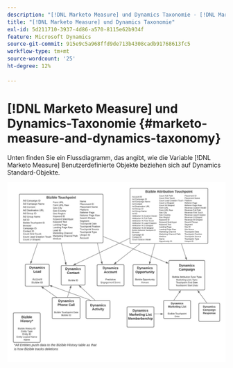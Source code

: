 ```yaml
---
description: "[!DNL Marketo Measure] und Dynamics Taxonomie - [!DNL Marketo Measure]"
title: "[!DNL Marketo Measure] und Dynamics Taxonomie"
exl-id: 5d211710-3937-4d86-a570-8115e62b934f
feature: Microsoft Dynamics
source-git-commit: 915e9c5a968ffd9de713b4308cadb91768613fc5
workflow-type: tm+mt
source-wordcount: '25'
ht-degree: 12%

---
```


# [!DNL Marketo Measure] und Dynamics-Taxonomie {#marketo-measure-and-dynamics-taxonomy}

Unten finden Sie ein Flussdiagramm, das angibt, wie die Variable [!DNL Marketo Measure] Benutzerdefinierte Objekte beziehen sich auf Dynamics Standard-Objekte.<p>

![](assets/bizible-and-dynamics-taxonomy-1.png)
